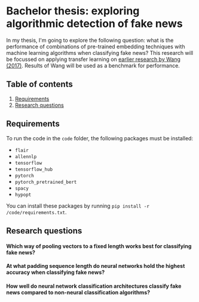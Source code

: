 # Bachelor thesis: exploring algorithmic detection of fake news
In my thesis, I'm going to explore the following question: what is the performance of combinations of pre-trained embedding techniques with machine learning algorithms when classifying fake news?
This research will be focussed on applying transfer learning on [earlier research by Wang (2017)](https://arxiv.org/abs/1705.00648). Results of Wang will be used as a benchmark for performance. 

## Table of contents
1. [Requirements](#requirements)
2. [Research questions](#rq)

<a name="requirements"/>

## Requirements
To run the code in the `code` folder, the following packages must be installed:
- `flair`
- `allennlp`
- `tensorflow`
- `tensorflow_hub`
- `pytorch`
- `pytorch_pretrained_bert`
- `spacy`
- `hypopt`

You can install these packages by running `pip install -r /code/requirements.txt`. 

<a name="rq"/>

## Research questions
#### Which way of pooling vectors to a fixed length works best for classifying fake news?
#### At what padding sequence length do neural networks hold the highest accuracy when classifying fake news?
#### How well do neural network classification architectures classify fake news compared to non-neural classification algorithms?
